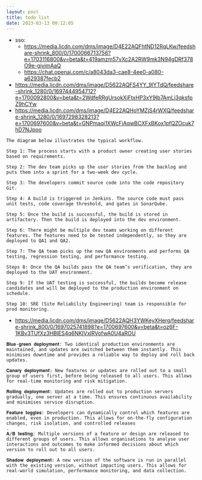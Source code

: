 ```yaml
---
layout: post
title: todo list
date: 2023-03-13 00:12:05
---
```


- sso:
    - https://media.licdn.com/dms/image/D4E22AQFhtND12RqLKw/feedshare-shrink_800/0/1700066713756?e=1703116800&v=beta&t=419amzm57vXc2A2RW9mk3N94gDRf378O9e-gjvimAaQ
    - https://chat.openai.com/c/a8043da3-cae8-4ee0-a080-a629387fecb2
- https://media.licdn.com/dms/image/D5622AQFS4YY_9lYTdQ/feedshare-shrink_1280/0/1697444954712?e=1700092800&v=beta&t=2WdfeRRgUrsokXiFtxHP3xY9Ib7AmLj3qksfpZ9hCYw
- https://media.licdn.com/dms/image/D4E22AQHoYMZjS4rWXQ/feedshare-shrink_1280/0/1697298328213?e=1700697600&v=beta&t=GNPmaqi1XWcFjAqwBCXFxBKox1pfQZOcuk7hD7NJpoo

```
The diagram below illustrates the typical workflow.

Step 1: The process starts with a product owner creating user stories based on requirements.

Step 2: The dev team picks up the user stories from the backlog and puts them into a sprint for a two-week dev cycle.

Step 3: The developers commit source code into the code repository Git.

Step 4: A build is triggered in Jenkins. The source code must pass unit tests, code coverage threshold, and gates in SonarQube.

Step 5: Once the build is successful, the build is stored in artifactory. Then the build is deployed into the dev environment.

Step 6: There might be multiple dev teams working on different features. The features need to be tested independently, so they are deployed to QA1 and QA2.

Step 7: The QA team picks up the new QA environments and performs QA testing, regression testing, and performance testing.

Steps 8: Once the QA builds pass the QA team’s verification, they are deployed to the UAT environment.

Step 9: If the UAT testing is successful, the builds become release candidates and will be deployed to the production environment on schedule.

Step 10: SRE (Site Reliability Engineering) team is responsible for prod monitoring.
```

- https://media.licdn.com/dms/image/D5622AQH3YWKeyXHerg/feedshare-shrink_800/0/1697025741898?e=1700697600&v=beta&t=oz6F-1KBv3TUfXz3HBlES4q6NKIVxlRVofwA0U4aROU

```
𝐁𝐥𝐮𝐞-𝐠𝐫𝐞𝐞𝐧 𝐝𝐞𝐩𝐥𝐨𝐲𝐦𝐞𝐧𝐭: Two identical production environments are maintained, and updates are switched between them instantly. This minimises downtime and provides a reliable way to deploy and roll back updates.

𝐂𝐚𝐧𝐚𝐫𝐲 𝐝𝐞𝐩𝐥𝐨𝐲𝐦𝐞𝐧𝐭: New features or updates are rolled out to a small group of users first, before being released to all users. This allows for real-time monitoring and risk mitigation.

𝐑𝐨𝐥𝐥𝐢𝐧𝐠 𝐝𝐞𝐩𝐥𝐨𝐲𝐦𝐞𝐧𝐭: Updates are rolled out to production servers gradually, one server at a time. This ensures continuous availability and minimises service disruption.

𝐅𝐞𝐚𝐭𝐮𝐫𝐞 𝐭𝐨𝐠𝐠𝐥𝐞𝐬: Developers can dynamically control which features are enabled, even in production. This allows for on-the-fly configuration changes, risk isolation, and controlled releases
.
𝐀/𝐁 𝐭𝐞𝐬𝐭𝐢𝐧𝐠: Multiple versions of a feature or design are released to different groups of users. This allows organisations to analyse user interactions and outcomes to make informed decisions about which version to roll out to all users.

𝐒𝐡𝐚𝐝𝐨𝐰 𝐝𝐞𝐩𝐥𝐨𝐲𝐦𝐞𝐧𝐭: A new version of the software is run in parallel with the existing version, without impacting users. This allows for real-world simulation, performance monitoring, and data collection.

```
